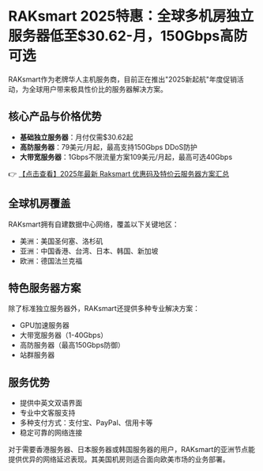 # RAKsmart 2025特惠：全球多机房独立服务器低至$30.62-月，150Gbps高防可选

RAKsmart作为老牌华人主机服务商，目前正在推出"2025新起航"年度促销活动，为全球用户带来极具性价比的服务器解决方案。

## 核心产品与价格优势

- **基础独立服务器**：月付仅需$30.62起
- **高防服务器**：79美元/月起，最高支持150Gbps DDoS防护
- **大带宽服务器**：1Gbps不限流量方案109美元/月起，最高可选40Gbps

👉 [【点击查看】2025年最新 Raksmart 优惠码及特价云服务器方案汇总](https://bit.ly/raksmart)

## 全球机房覆盖

RAKsmart拥有自建数据中心网络，覆盖以下关键地区：
- 美洲：美国圣何塞、洛杉矶
- 亚洲：中国香港、台湾、日本、韩国、新加坡
- 欧洲：德国法兰克福

## 特色服务器方案

除了标准独立服务器外，RAKsmart还提供多种专业解决方案：
- GPU加速服务器
- 大带宽服务器（1-40Gbps）
- 高防服务器（最高150Gbps防御）
- 站群服务器

## 服务优势

- 提供中英文双语界面
- 专业中文客服支持
- 多种支付方式：支付宝、PayPal、信用卡等
- 稳定可靠的网络连接

对于需要香港服务器、日本服务器或韩国服务器的用户，RAKsmart的亚洲节点能提供优异的网络延迟表现。其美国机房则适合面向欧美市场的业务部署。